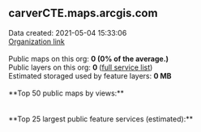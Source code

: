 <h2>carverCTE.maps.arcgis.com</h2> Data created: 2021-05-04 15:33:06 <br /><a target='new' href='https://carverCTE.maps.arcgis.com'>Organization link</a><br /><br />Public maps on this org: <b>0 (0% of the average.)</b><br />Public layers on this org: <b>0 </b>(<a target='new' href='https://services.arcgis.com/OgO8M8SkeqtQBzuJ/ArcGIS/rest/services'>full service list</a>)<br />Estimated storaged used by feature layers: <b>0 MB</b><br /><br />**Top 50 public maps by views:**<br /><br /><br />**Top 25 largest public feature services (estimated):**<br />